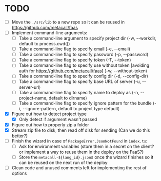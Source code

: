 # TODO

-   [ ] Move the `./src/lib` to a new repo so it can be reused in https://github.com/metacall/faas
-   [ ] Implement command-line arguments:
    -   [ ] Take a command-line argument to specify project dir (-w, --workdir, default to process.cwd())
    -   [ ] Take a command-line flag to specify email (-e, --email)
    -   [ ] Take a command-line flag to specify password (-p, --password)
    -   [ ] Take a command-line flag to specify token (-T, --token)
    -   [ ] Take a command-line flag to specify use without token [avoiding auth for https://github.com/metacall/faas] (-w, --without-token)
    -   [ ] Take a command-line flag to specify config dir (-d, --config-dir)
    -   [ ] Take a command-line flag to specify base URL of server (-u, --server-url)
    -   [ ] Take a command-line flag to specify name to deploy as (-n, --project-name, default to dirname)
    -   [ ] Take a command-line flag to specify ignore pattern for the bundle (-i, --ignore-pattern, default to project type default)
-   [x] Figure out how to detect project type
    -   [x] Only detect if argument wasn't passed
-   [x] Figure out how to properly zip a folder
-   [x] Stream zip file to disk, then read off disk for sending (Can we do this better?)
-   [ ] Finish the wizard in case of `PackageError.JsonNotFound` in `index.ts`:
    -   [ ] Ask for environment variables (store them in a secret on the client? or implement a way to reuse them in the deploy on the FaaS?)
    -   [ ] Store the `metacall-${lang_id}.json`s once the wizard finishes so it can be reused on the next run of the deploy
-   [ ] Clean code and unused comments left for implementing the rest of options

